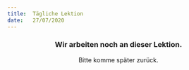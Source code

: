 ```yaml
---
title:  Tägliche Lektion
date:   27/07/2020
---
```


### <center>Wir arbeiten noch an dieser Lektion.</center>
<center>Bitte komme später zurück.</center>